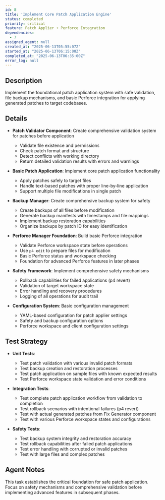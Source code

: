 ```yaml
---
id: 8
title: 'Implement Core Patch Application Engine'
status: completed
priority: critical
feature: Patch Applier + Perforce Integration
dependencies:
  - 7
assigned_agent: null
created_at: "2025-06-13T05:55:07Z"
started_at: "2025-06-13T06:15:00Z"
completed_at: "2025-06-13T06:35:00Z"
error_log: null
---
```


## Description

Implement the foundational patch application system with safe validation, file backup mechanisms, and basic Perforce integration for applying generated patches to target codebases.

## Details

- **Patch Validator Component**: Create comprehensive validation system for patches before application
  - Validate file existence and permissions
  - Check patch format and structure
  - Detect conflicts with working directory
  - Return detailed validation results with errors and warnings

- **Basic Patch Application**: Implement core patch application functionality
  - Apply patches safely to target files
  - Handle text-based patches with proper line-by-line application
  - Support multiple file modifications in single patch

- **Backup Manager**: Create comprehensive backup system for safety
  - Create backups of all files before modification
  - Generate backup manifests with timestamps and file mappings
  - Implement backup restoration capabilities
  - Organize backups by patch ID for easy identification

- **Perforce Manager Foundation**: Build basic Perforce integration
  - Validate Perforce workspace state before operations
  - Use `p4 edit` to prepare files for modification
  - Basic Perforce status and workspace checking
  - Foundation for advanced Perforce features in later phases

- **Safety Framework**: Implement comprehensive safety mechanisms
  - Rollback capabilities for failed applications (p4 revert)
  - Validation of target workspace state
  - Error handling and recovery procedures
  - Logging of all operations for audit trail

- **Configuration System**: Basic configuration management
  - YAML-based configuration for patch applier settings
  - Safety and backup configuration options
  - Perforce workspace and client configuration settings

## Test Strategy

- **Unit Tests**:
  - Test patch validation with various invalid patch formats
  - Test backup creation and restoration processes
  - Test patch application on sample files with known expected results
  - Test Perforce workspace state validation and error conditions

- **Integration Tests**:
  - Test complete patch application workflow from validation to completion
  - Test rollback scenarios with intentional failures (p4 revert)
  - Test with actual generated patches from Fix Generator component
  - Test with various Perforce workspace states and configurations

- **Safety Tests**:
  - Test backup system integrity and restoration accuracy
  - Test rollback capabilities after failed patch applications
  - Test error handling with corrupted or invalid patches
  - Test with large files and complex patches

## Agent Notes

This task establishes the critical foundation for safe patch application. Focus on safety mechanisms and comprehensive validation before implementing advanced features in subsequent phases. 